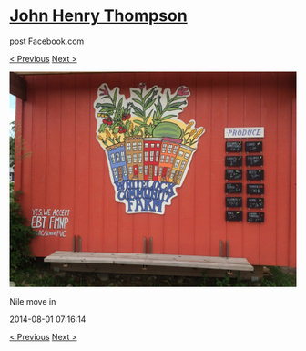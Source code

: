 # [John Henry Thompson](../README.md)
post Facebook.com

[< Previous](2014-08-01-11.md) [Next >](2014-08-01-13.md)

[![](../media/2014-08-01/Nile-move-in-11.jpg)](../README.md)

Nile move in

2014-08-01 07:16:14

[< Previous](2014-08-01-11.md) [Next >](2014-08-01-13.md)